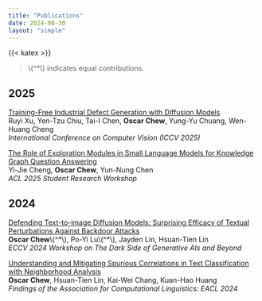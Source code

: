 ```yaml
---
title: "Publications"
date: 2024-08-30
layout: "simple"
---
```

{{< katex >}}

> \\(^\*\\) indicates equal contributions.

2025
---
[Training-Free Industrial Defect Generation with Diffusion Models]()\
Ruyi Xu, Yen-Tzu Chiu, Tai-I Chen, **Oscar Chew**, Yung-Yu Chuang, Wen-Huang Cheng\
_International Conference on Computer Vision (ICCV 2025)_

[The Role of Exploration Modules in Small Language Models for Knowledge Graph Question Answering]()\
Yi-Jie Cheng, **Oscar Chew**, Yun-Nung Chen\
_ACL 2025 Student Research Workshop_

2024
---
[Defending Text-to-image Diffusion Models: Surprising Efficacy of Textual Perturbations Against Backdoor Attacks](https://openreview.net/forum?id=8g2PejwZi6)\
**Oscar Chew**\\(^\*\\), Po-Yi Lu\\(^\*\\), Jayden Lin, Hsuan-Tien Lin\
_ECCV 2024 Workshop on The Dark Side of Generative AIs and Beyond_

[Understanding and Mitigating Spurious Correlations in Text Classification with Neighborhood Analysis](https://aclanthology.org/2024.findings-eacl.68/)\
**Oscar Chew**, Hsuan-Tien Lin, Kai-Wei Chang, Kuan-Hao Huang\
_Findings of the Association for Computational Linguistics: EACL 2024_
